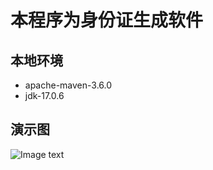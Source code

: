 # 本程序为身份证生成软件

## 本地环境
- apache-maven-3.6.0
- jdk-17.0.6

## 演示图
![Image text](https://github.com/yangzai1992/card-generate/blob/main/doc/img/%E6%BC%94%E7%A4%BA%E5%9B%BE1.png)
